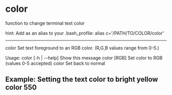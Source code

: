 # color
function to change terminal text color

hint: Add as an alias to your .bash_profile:
alias c='/PATH/TO/COLOR/color'

---------------------------------------------------------------
color
  Set text foreground to an RGB color.
  (R,G,B values range from 0-5.)

  Usage:
    color [-h | --help]  Show this message
    color [RGB]          Set color to RGB (values 0-5 accepted)
    color                Set back to normal

  Example:  Setting the text color to bright yellow
    color 550 
---------------------------------------------------------------
